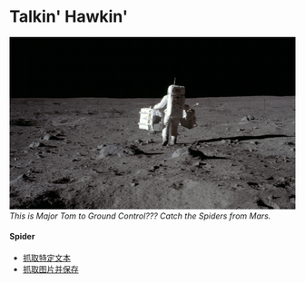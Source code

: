 # Talkin' Hawkin'

![astronaut](/assets/images/astronaut.png)
_This is Major Tom to Ground Control??? Catch the Spiders from Mars._

#### Spider
+ [抓取特定文本][1]
+ [抓取图片并保存][2]

[1]: /articles/spider/text.md
[2]: /articles/spider/image.md
[3]: https://github.com/sonatatlas/Graph-The-Rainbow/blob/master/spider

